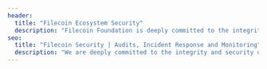 ```yaml
---
header:
  title: "Filecoin Ecosystem Security"
  description: "Filecoin Foundation is deeply committed to the integrity and security of the Filecoin network. Robust security practices are vital for developing, maintaining, and operating resilient systems – enabling the Filecoin community to innovate and grow."
seo:
  title: "Filecoin Security | Audits, Incident Response and Monitoring"
  description: "We are deeply committed to the integrity and security of the Filecoin ecosystem. Robust security practices are vital for developing, maintaining, and operating the Filecoin network"
---
```

